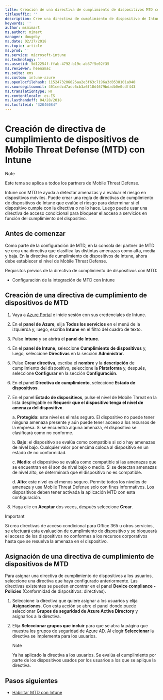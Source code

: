 ```yaml
---
title: Creación de una directiva de cumplimiento de dispositivos MTD con Microsoft Intune
titlesuffix: ''
description: Cree una directiva de cumplimiento de dispositivo de Intune que utilice sus niveles de amenazas de partners MTD asociados para determinar si un dispositivo móvil puede tener acceso a recursos de la empresa.
keywords: ''
author: msmimart
ms.author: mimart
manager: dougeby
ms.date: 02/27/2018
ms.topic: article
ms.prod: ''
ms.service: microsoft-intune
ms.technology: ''
ms.assetid: 5d12254f-ffab-4792-b19c-ab37f5e02f35
ms.reviewer: heenamac
ms.suite: ems
ms.custom: intune-azure
ms.openlocfilehash: 1152473206826aa2e3f63c7196a3d0538101a948
ms.sourcegitcommit: 401cedcd7acc6cb3a6f18d4679bdadb0e0cdf443
ms.translationtype: HT
ms.contentlocale: es-ES
ms.lasthandoff: 04/28/2018
ms.locfileid: "32046084"
---
```

# <a name="create-mobile-threat-defense-mtd-device-compliance-policy-with-intune"></a>Creación de directiva de cumplimiento de dispositivos de Mobile Threat Defense (MTD) con Intune

> [!NOTE] 
> Este tema se aplica a todos los partners de Mobile Threat Defense.

Intune con MTD le ayuda a detectar amenazas y a evaluar el riesgo en dispositivos móviles. Puede crear una regla de directivas de cumplimiento de dispositivos de Intune que evalúe el riesgo para determinar si el dispositivo cumple con la directiva o no lo hace. Luego puede usar una directiva de acceso condicional para bloquear el acceso a servicios en función del cumplimiento del dispositivo.

## <a name="before-you-begin"></a>Antes de comenzar

Como parte de la configuración de MTD, en la consola del partner de MTD se crea una directiva que clasifica las distintas amenazas como alta, media y baja. En la directiva de cumplimiento de dispositivos de Intune, ahora debe establecer el nivel de Mobile Threat Defense.

Requisitos previos de la directiva de cumplimiento de dispositivos con MTD:

-   Configuración de la integración de MTD con Intune

## <a name="to-create-an-mtd-device-compliance-policy"></a>Creación de una directiva de cumplimiento de dispositivos de MTD

1.  Vaya a [Azure Portal](https://portal.azure.com/) e inicie sesión con sus credenciales de Intune.

2.  En el **panel de Azure**, elija **Todos los servicios** en el menú de la izquierda y, luego, escriba **Intune** en el filtro del cuadro de texto.

3.  Pulse **Intune** y se abrirá el **panel de Intune**.

4. En el **panel de Intune**, seleccione **Cumplimiento de dispositivos** y, luego, seleccione **Directivas** en la sección **Administrar**.

5.  Pulse **Crear directiva**, escriba el **nombre** y la **descripción** de cumplimiento del dispositivo, seleccione la **Plataforma** y, después, seleccione **Configurar** en la sección **Configuración**.

6.  En el panel **Directiva de cumplimiento**, seleccione **Estado de dispositivos**.

7.  En el panel **Estado de dispositivos**, pulse el nivel de Mobile Threat en la lista desplegable en **Requerir que el dispositivo tenga el nivel de amenaza del dispositivo**.

    a.  **Protegido**: este nivel es el más seguro. El dispositivo no puede tener ninguna amenaza presente y aún puede tener acceso a los recursos de la empresa. Si se encuentra alguna amenaza, el dispositivo se clasificará como no conforme.

    b.  **Bajo**: el dispositivo se evalúa como compatible si solo hay amenazas de nivel bajo. Cualquier valor por encima coloca al dispositivo en un estado de no conformidad.

    c.  **Medio**: el dispositivo se evalúa como compatible si las amenazas que se encuentran en él son de nivel bajo o medio. Si se detectan amenazas de nivel alto, se determinará que el dispositivo no es compatible.

    d.  **Alto**: este nivel es el menos seguro. Permite todos los niveles de amenaza y usa Mobile Threat Defense solo con fines informativos. Los dispositivos deben tener activada la aplicación MTD con esta configuración.

8.  Haga clic en **Aceptar** dos veces, después seleccione **Crear**.

> [!IMPORTANT]
> Si crea directivas de acceso condicional para Office 365 u otros servicios, se efectuará esta evaluación de cumplimiento de dispositivo y se bloqueará el acceso de los dispositivos no conformes a los recursos corporativos hasta que se resuelva la amenaza en el dispositivo.

## <a name="to-assign-an-mtd-device-compliance-policy"></a>Asignación de una directiva de cumplimiento de dispositivos de MTD

Para asignar una directiva de cumplimiento de dispositivos a los usuarios, seleccione una directiva que haya configurado anteriormente. Las directivas existentes se pueden encontrar en el panel **Device compliance - Policies** (Conformidad de dispositivos: directivas).

1. Seleccione la directiva que quiere asignar a los usuarios y elija **Asignaciones**. Con esta acción se abre el panel donde puede seleccionar **Grupos de seguridad de Azure Active Directory** y asignarlos a la directiva.

2. Elija **Seleccionar grupos que incluir** para que se abra la página que muestra los grupos de seguridad de Azure AD.  Al elegir **Seleccionar** la directiva se implementa para los usuarios.

    > [!NOTE] 
    > Ya ha aplicado la directiva a los usuarios. Se evalúa el cumplimiento por parte de los dispositivos usados por los usuarios a los que se aplique la directiva.

## <a name="next-steps"></a>Pasos siguientes

- [Habilitar MTD con Intune](mtd-connector-enable.md)